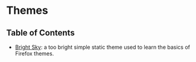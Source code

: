 # Themes

## Table of Contents

- [Bright Sky](./bright-sky/):
  a too bright simple static theme used to learn the basics of Firefox themes.
